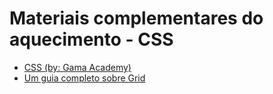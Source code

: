 # Materiais complementares do aquecimento - CSS

* [CSS (by: Gama Academy)](https://drive.google.com/file/d/1r8AduyuKkrEZnJHWIatFwiQw2N333xQT/view)
* [Um guia completo sobre Grid](https://css-tricks.com/snippets/css/complete-guide-grid/)